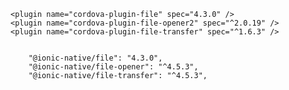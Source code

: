 
    <plugin name="cordova-plugin-file" spec="4.3.0" />
    <plugin name="cordova-plugin-file-opener2" spec="^2.0.19" />
    <plugin name="cordova-plugin-file-transfer" spec="^1.6.3" />
    
    
        "@ionic-native/file": "4.3.0",
        "@ionic-native/file-opener": "^4.5.3",
        "@ionic-native/file-transfer": "^4.5.3",